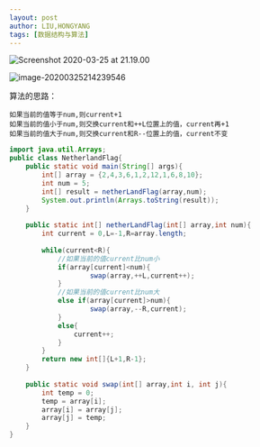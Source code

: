 ```yaml
---
layout: post
author: LIU,HONGYANG
tags: [数据结构与算法]
---
```




![Screenshot 2020-03-25 at 21.19.00](https://tva1.sinaimg.cn/large/00831rSTgy1gd6ibfx8vij313m0cwaj9.jpg)







![image-20200325214239546](https://tva1.sinaimg.cn/large/00831rSTgy1gd6i9zdl9fj30ho0p6wtf.jpg)



算法的思路：

```
如果当前的值等于num,则current+1
如果当前的值小于num,则交换current和++L位置上的值，current再+1
如果当前的值大于num,则交换current和R--位置上的值，current不变
```



```java
import java.util.Arrays;
public class NetherlandFlag{
    public static void main(String[] args){
        int[] array = {2,4,3,6,1,2,12,1,6,8,10};
        int num = 5;
        int[] result = netherLandFlag(array,num);
        System.out.println(Arrays.toString(result));
    }
    
    public static int[] netherLandFlag(int[] array,int num){
        int current = 0,L=-1,R=array.length;
        
        while(current<R){
            //如果当前的值current比num小
            if(array[current]<num){
                    swap(array,++L,current++);
            }
            //如果当前的值current比num大
            else if(array[current]>num){
                    swap(array,--R,current);
            }
            else{
                current++;
            }
        }
        return new int[]{L+1,R-1};
    }
    
    public static void swap(int[] array,int i, int j){
        int temp = 0;
        temp = array[i];
        array[i] = array[j];
        array[j] = temp; 
    }
}
```

